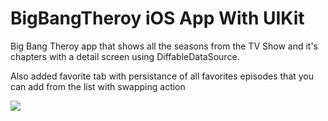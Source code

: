 # BigBangTheroy iOS App With UIKit

Big Bang Theroy app that shows all the seasons from the TV Show and it's chapters with a detail screen using DiffableDataSource.

Also added favorite tab with persistance of all favorites episodes that you can add from the list with swapping action

![](Images/BigBangApp.gif)
